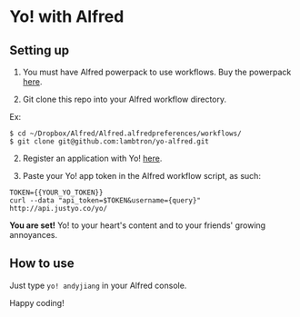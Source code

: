 Yo! with Alfred
=========

## Setting up

1. You must have Alfred powerpack to use workflows. Buy the powerpack [here](https://buy.alfredapp.com/).

2. Git clone this repo into your Alfred workflow directory.

Ex:
```
$ cd ~/Dropbox/Alfred/Alfred.alfredpreferences/workflows/
$ git clone git@github.com:lambtron/yo-alfred.git
```

2. Register an application with Yo! [here](http://dev.justyo.co/).

3. Paste your Yo! app token in the Alfred workflow script, as such:

```
TOKEN={{YOUR_YO_TOKEN}}
curl --data "api_token=$TOKEN&username={query}" http://api.justyo.co/yo/
```

__You are set!__ Yo! to your heart's content and to your friends' growing annoyances.

## How to use

Just type `yo! andyjiang` in your Alfred console.

Happy coding!